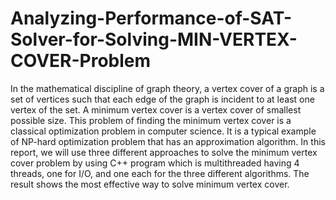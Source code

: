 # Analyzing-Performance-of-SAT-Solver-for-Solving-MIN-VERTEX-COVER-Problem
In the mathematical discipline of graph theory, a vertex cover of a graph is a set of vertices such that each edge of the graph is incident to at least one vertex of the set. A minimum vertex cover is a vertex cover of smallest possible size. This problem of finding the minimum vertex cover is a classical optimization problem
in computer science. It is a typical example of NP-hard optimization problem that has an approximation algorithm. In this report, we will use three different approaches to solve the minimum vertex cover problem by using C++ program which is multithreaded having 4 threads, one for I/O, and one each for the three
different algorithms. The result shows the most effective way to solve minimum vertex cover.
